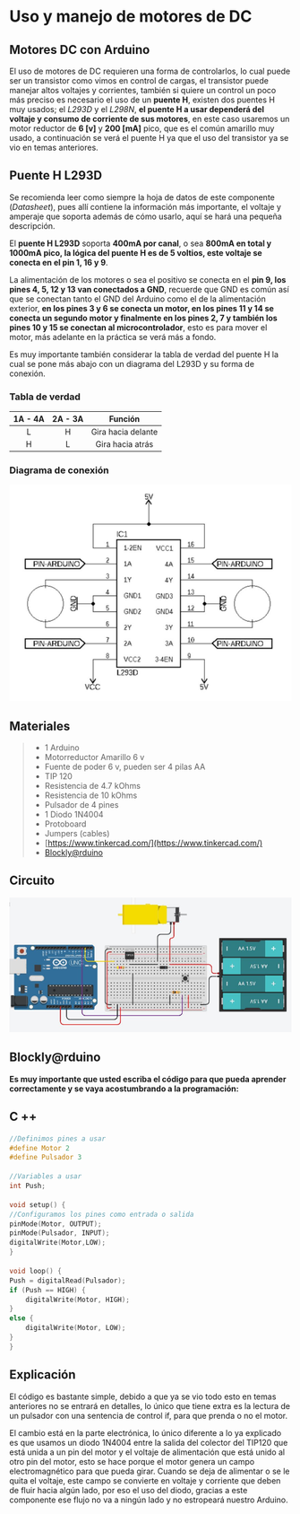 # Uso y manejo de motores de DC

## Motores DC con Arduino

El uso de motores de DC requieren una forma de controlarlos, lo cual puede ser un transistor como vimos en control de cargas, el transistor puede manejar altos voltajes y corrientes, también si quiere un control un poco más preciso es necesario el uso de un **puente H**, existen dos puentes H muy usados; el *L293D* y el *L298N*, **el puente H a usar dependerá del voltaje y consumo de corriente de sus motores**, en este caso usaremos un motor reductor de **6 [v]** y **200 [mA]** pico, que es el común amarillo muy usado, a continuación se verá el puente H ya que el uso del transistor ya se vio en temas anteriores.


## Puente H L293D

Se recomienda leer como siempre la hoja de datos de este componente (*Datasheet*), pues allí contiene la información más importante, el voltaje y amperaje que soporta además de cómo usarlo, aquí se hará una pequeña descripción. 

El **puente H L293D** soporta **400mA por canal**, o sea **800mA en total y 1000mA pico, la lógica del puente H es de 5 voltios, este voltaje se conecta en el pin 1, 16 y 9**. 

La alimentación de los motores o sea el positivo se conecta en el **pin 9, los pines 4, 5, 12 y 13 van conectados a GND**, recuerde que GND es común así que se conectan tanto el GND del Arduino como el de la alimentación exterior, **en los pines 3 y 6 se conecta un motor, en los pines 11 y 14 se conecta un segundo motor y finalmente en los pines 2, 7 y también los pines 10 y 15 se conectan al microcontrolador**, esto es para mover el motor, más adelante en la práctica se verá más a fondo.

Es muy importante también considerar la tabla de verdad del puente H la cual se pone más abajo con un diagrama del L293D y su forma de conexión.

 ### Tabla de verdad
 
| 1A - 4A | 2A - 3A | Función |
| :--------: | :---------: | :------: |
| L | H | Gira hacia delante |
| H | L | Gira hacia atrás |

### Diagrama de conexión 
![](https://github.com/Ezzzzzzzzzzzzzz/CursoRoboticaAplicada/blob/master/PracticasArduino/Practica22/Captura.JPG)


## Materiales
> - 1 Arduino
> - Motorreductor Amarillo 6 v
> - Fuente de poder 6 v, pueden ser 4 pilas AA
> - TIP 120
> - Resistencia de 4.7 kOhms
> - Resistencia de 10 kOhms
> - Pulsador de 4 pines
> - 1 Diodo 1N4004
> - Protoboard 
> - Jumpers (cables) 
> - [https://www.tinkercad.com/](https://www.tinkercad.com/)
> - [Blockly@rduino](https://technologiescollege.github.io/Blockly-at-rduino/index.html)


## Circuito

![](https://github.com/Ezzzzzzzzzzzzzz/CursoRoboticaAplicada/blob/master/PracticasArduino/Practica22/Captura_2.JPG)


## Blockly@rduino


**Es muy importante que usted escriba el código para que pueda aprender correctamente y se vaya acostumbrando a la programación:**

## C ++
```c
//Definimos pines a usar
#define Motor 2
#define Pulsador 3

//Variables a usar
int Push;

void setup() {
//Configuramos los pines como entrada o salida
pinMode(Motor, OUTPUT);
pinMode(Pulsador, INPUT);
digitalWrite(Motor,LOW);
}

void loop() {
Push = digitalRead(Pulsador);
if (Push == HIGH) {
	digitalWrite(Motor, HIGH);
} 
else {
	digitalWrite(Motor, LOW);
}
}
```

## Explicación 

El código es bastante simple, debido a que ya se vio todo esto en temas anteriores no se entrará en detalles, lo único que tiene extra es la lectura de un pulsador con una sentencia de control if, para que prenda o no el motor. 

El cambio está en la parte electrónica, lo único diferente a lo ya explicado es que usamos un diodo 1N4004 entre la salida del colector del TIP120 que está unida a un pin del motor y el voltaje de alimentación que está unido al otro pin del motor, esto se hace porque el motor genera un campo electromagnético para que pueda girar. Cuando se deja de alimentar o se le quita el voltaje, este campo se convierte en voltaje y corriente que deben de fluir hacia algún lado, por eso el uso del diodo, gracias a este componente ese flujo no va a ningún lado y no estropeará nuestro Arduino. 
<!--stackedit_data:
eyJoaXN0b3J5IjpbLTEzOTgyNzA2ODBdfQ==
-->